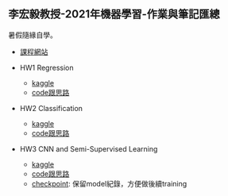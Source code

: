 李宏毅教授-2021年機器學習-作業與筆記匯總
---

暑假隨緣自學。

- [課程網站](https://speech.ee.ntu.edu.tw/~hylee/ml/2021-spring.html)

- HW1 Regression
  - [kaggle](https://www.kaggle.com/c/ml2021spring-hw1)
  - [code跟思路](https://github.com/1am9trash/HUNG_YI_LEE_ML_2021/blob/main/hw/hw1/hw1_code.ipynb)

- HW2 Classification
  - [kaggle](https://www.kaggle.com/c/ml2021spring-hw2)
  - [code跟思路](https://github.com/1am9trash/HUNG_YI_LEE_ML_2021/blob/main/hw/hw2/hw2_code.ipynb)

- HW3 CNN and Semi-Supervised Learning
  - [kaggle](https://www.kaggle.com/c/ml2021spring-hw3)
  - [code跟思路](https://github.com/1am9trash/HUNG_YI_LEE_ML_2021/blob/main/hw/hw3/hw3_code.ipynb)
  - [checkpoint](https://github.com/1am9trash/HUNG_YI_LEE_ML_2021/blob/main/hw/hw3/checkpoint): 保留model紀錄，方便做後續training
